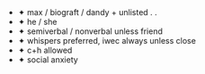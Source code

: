 ##
- ✦ max / biograft / dandy + unlisted . .
- ✦ he / she
- ✦ semiverbal / nonverbal unless friend
- ✦ whispers preferred, iwec always unless close
- ✦ c+h allowed
- ✦ social anxiety
<!--
**TWIDDLEFINGER/TWIDDLEFINGER** is a ✨ _special_ ✨ repository because its `README.md` (this file) appears on your GitHub profile.

Here are some ideas to get you started:

- 🔭 I’m currently working on ...
- 🌱 I’m currently learning ...
- 👯 I’m looking to collaborate on ...
- 🤔 I’m looking for help with ...
- 💬 Ask me about ...
- 📫 How to reach me: ...
- 😄 Pronouns: ...
- ⚡ Fun fact: ...
-->
